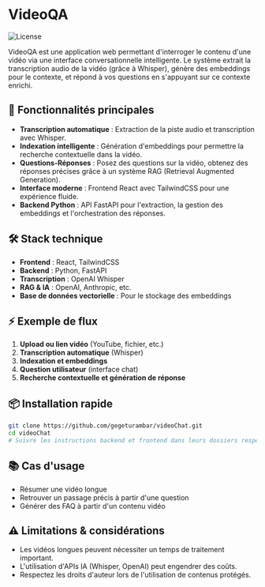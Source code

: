 # VideoQA

![License](https://img.shields.io/badge/license-MIT-green.svg)

VideoQA est une application web permettant d'interroger le contenu d'une vidéo via une interface conversationnelle intelligente.
Le système extrait la transcription audio de la vidéo (grâce à Whisper), génère des embeddings pour le contexte, et répond à vos questions en s'appuyant sur ce contexte enrichi.

## 🚀 Fonctionnalités principales

- **Transcription automatique** : Extraction de la piste audio et transcription avec Whisper.
- **Indexation intelligente** : Génération d'embeddings pour permettre la recherche contextuelle dans la vidéo.
- **Questions-Réponses** : Posez des questions sur la vidéo, obtenez des réponses précises grâce à un système RAG (Retrieval Augmented Generation).
- **Interface moderne** : Frontend React avec TailwindCSS pour une expérience fluide.
- **Backend Python** : API FastAPI pour l'extraction, la gestion des embeddings et l'orchestration des réponses.

## 🛠️ Stack technique

- **Frontend** : React, TailwindCSS
- **Backend** : Python, FastAPI
- **Transcription** : OpenAI Whisper
- **RAG & IA** : OpenAI, Anthropic, etc.
- **Base de données vectorielle** : Pour le stockage des embeddings

## ⚡ Exemple de flux

1. **Upload ou lien vidéo** (YouTube, fichier, etc.)
2. **Transcription automatique** (Whisper)
3. **Indexation et embeddings**
4. **Question utilisateur** (interface chat)
5. **Recherche contextuelle et génération de réponse**

## 📦 Installation rapide

```bash
git clone https://github.com/gegeturambar/videoChat.git
cd videoChat
# Suivre les instructions backend et frontend dans leurs dossiers respectifs
```

## 📚 Cas d'usage

- Résumer une vidéo longue
- Retrouver un passage précis à partir d'une question
- Générer des FAQ à partir d'un contenu vidéo

## ⚠️ Limitations & considérations

- Les vidéos longues peuvent nécessiter un temps de traitement important.
- L'utilisation d'APIs IA (Whisper, OpenAI) peut engendrer des coûts.
- Respectez les droits d'auteur lors de l'utilisation de contenus protégés. 